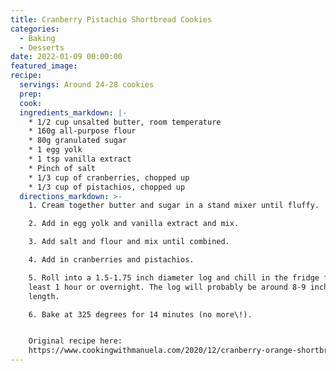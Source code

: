 ```yaml
---
title: Cranberry Pistachio Shortbread Cookies
categories:
  - Baking
  - Desserts
date: 2022-01-09 00:00:00
featured_image:
recipe:
  servings: Around 24-28 cookies
  prep:
  cook:
  ingredients_markdown: |-
    * 1/2 cup unsalted butter, room temperature
    * 160g all-purpose flour
    * 80g granulated sugar
    * 1 egg yolk
    * 1 tsp vanilla extract
    * Pinch of salt
    * 1/3 cup of cranberries, chopped up
    * 1/3 cup of pistachios, chopped up
  directions_markdown: >-
    1. Cream together butter and sugar in a stand mixer until fluffy.

    2. Add in egg yolk and vanilla extract and mix.

    3. Add salt and flour and mix until combined.

    4. Add in cranberries and pistachios.

    5. Roll into a 1.5-1.75 inch diameter log and chill in the fridge for at
    least 1 hour or overnight. The log will probably be around 8-9 inches in
    length.

    6. Bake at 325 degrees for 14 minutes (no more\!).


    Original recipe here:
    https://www.cookingwithmanuela.com/2020/12/cranberry-orange-shortbread-cookies.html
---
```

